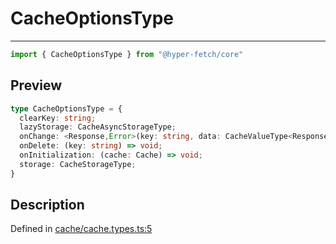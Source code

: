 

# CacheOptionsType

<div class="api-docs__separator" data-reactroot="">

---

</div><div class="api-docs__import" data-reactroot="">

```ts
import { CacheOptionsType } from "@hyper-fetch/core"
```

</div><div class="api-docs__section">

## Preview

</div><div class="api-docs__preview type">

```ts
type CacheOptionsType = {
  clearKey: string; 
  lazyStorage: CacheAsyncStorageType; 
  onChange: <Response,Error>(key: string, data: CacheValueType<Response, Error>) => void; 
  onDelete: (key: string) => void; 
  onInitialization: (cache: Cache) => void; 
  storage: CacheStorageType; 
}
```

</div><div class="api-docs__section">

## Description

</div><div class="api-docs__description"><span class="api-docs__do-not-parse">



</span></div><p class="api-docs__definition">

Defined in [cache/cache.types.ts:5](https://github.com/BetterTyped/hyper-fetch/blob/479dcad6/packages/core/src/cache/cache.types.ts#L5)

</p>